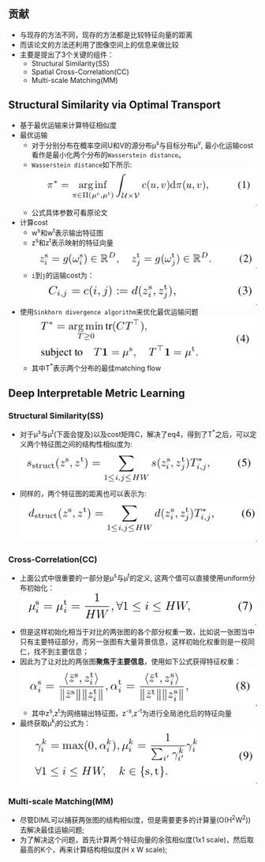 ## 贡献
- 与现存的方法不同，现存的方法都是比较特征向量的距离
- 而该论文的方法还利用了图像空间上的信息来做比较
- 主要是提出了3个关键的组件：
  * Structural Similarity(SS)
  * Spatial Cross-Correlation(CC)
  * Multi-scale Matching(MM)

## Structural Similarity via Optimal Transport
- 基于最优运输来计算特征相似度
- 最优运输
  * 对于分别分布在概率空间U和V的源分布µ<sup>s</sup>与目标分布µ<sup>v</sup>, 最小化运输cost看作是最小化两个分布的`Wasserstein distance`。
  * `Wasserstein distance`如下所示:
  ![e1](./imgs/DIML/e1.png)
  * 公式具体参数可看原论文
- 计算cost
  * w<sup>s</sup>和w<sup>t</sup>表示输出特征图
  * z<sup>s</sup>和z<sup>t</sup>表示映射的特征向量
  ![e2](./imgs/DIML/e2.png)
  * `i`到`j`的运输cost为：
  ![e3](./imgs/DIML/e3.png)
- 使用`Sinkhorn divergence algorithm`来优化最优运输问题
![e4](./imgs/DIML/e4.png)
  * 其中T<sup>\*</sup>表示两个分布的最佳matching flow

## Deep Interpretable Metric Learning
### Structural Similarity(SS)
- 对于µ<sup>s</sup>与µ<sup>t</sup>(下面会提及)以及cost矩阵C，解决了eq4，得到了T<sup>\*</sup>之后，可以定义两个特征图之间的结构性相似度为:
![e5](./imgs/DIML/e5.png)
- 同样的，两个特征图的距离也可以表示为:
![e6](./imgs/DIML/e6.png)

### Cross-Correlation(CC)
- 上面公式中很重要的一部分是µ<sup>s</sup>与µ<sup>t</sup>的定义, 这两个值可以直接使用uniform分布初始化：
![e7](./imgs/DIML/e7.png)
- 但是这样初始化相当于对比的两张图的各个部分权重一致，比如说一张图当中只有主要特征部分，而另一张图有大量背景信息，这样初始化权重则是一视同仁，找不到主要信息；
- 因此为了让对比的两张图**聚焦于主要信息**，使用如下公式获得特征权重：
![e8](./imgs/DIML/e8.png)
  * 其中z<sup>s</sup>,z<sup>t</sup>为网络输出特征图，z<sup>-s</sup>,z<sup>-t</sup>为进行全局池化后的特征向量
- 最终获取µ<sup>k</sup><sub>i</sub>的公式为：
![e9](./imgs/DIML/e9.png)

### Multi-scale Matching(MM)
- 尽管DIML可以捕获两张图的结构相似度，但是需要更多的计算量(O(H<sup>2</sup>W<sup>2</sup>))去解决最佳运输问题;
- 为了解决这个问题，首先计算两个特征向量的余弦相似度(1x1 scale)，然后取最高的K个，再来计算结构相似度(H x W scale);
